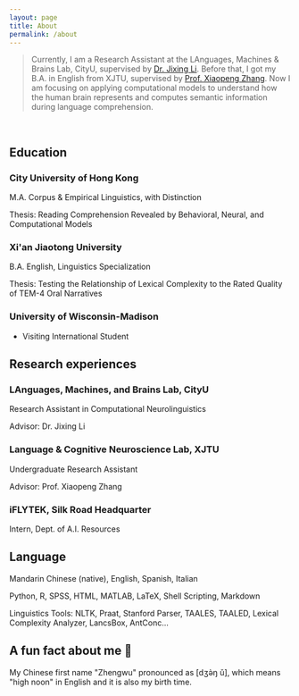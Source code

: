 ```yaml
---
layout: page
title: About
permalink: /about
---
```

> Currently, I am a Research Assistant at the LAnguages, Machines & Brains Lab, CityU, supervised by [Dr. Jixing Li](https://jixing-li.github.io/). Before that, I got my B.A. in English from XJTU, supervised by [Prof. Xiaopeng Zhang](http://gr.xjtu.edu.cn/en/web/zhangxp). Now I am focusing on applying computational models to understand how the human brain represents and computes semantic information during language comprehension.
<br>

## Education
### City University of Hong Kong
M.A. Corpus & Empirical Linguistics, with Distinction

Thesis: Reading Comprehension Revealed by Behavioral, Neural, and Computational Models

### Xi'an Jiaotong University
B.A. English, Linguistics Specialization

Thesis: Testing the Relationship of Lexical Complexity to the Rated Quality of TEM-4 Oral Narratives

### University of Wisconsin-Madison
- Visiting International Student

## Research experiences
### LAnguages, Machines, and Brains Lab, CityU
Research Assistant in Computational Neurolinguistics

Advisor: Dr. Jixing Li

### Language & Cognitive Neuroscience Lab, XJTU
Undergraduate Research Assistant

Advisor: Prof. Xiaopeng Zhang

### iFLYTEK, Silk Road Headquarter
Intern, Dept. of A.I. Resources

## Language
Mandarin Chinese (native), English, Spanish, Italian

Python, R, SPSS, HTML, MATLAB, LaTeX, Shell Scripting, Markdown

Linguistics Tools: NLTK, Praat, Stanford Parser, TAALES, TAALED, Lexical Complexity Analyzer, LancsBox, AntConc...

## A fun fact about me 🥳
My Chinese first name "Zhengwu" pronounced as [dʒə̀ŋ ǔ], which means "high noon" in English and it is also my birth time.  
